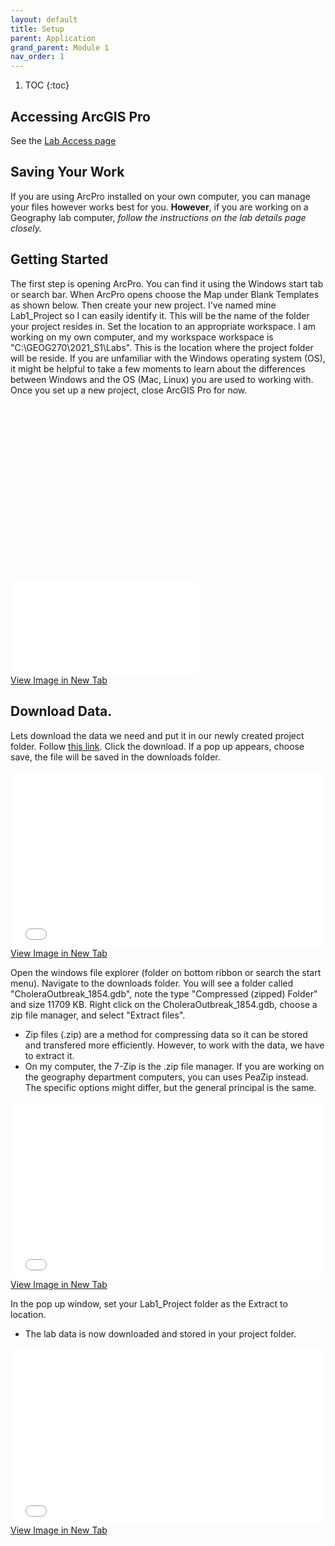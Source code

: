 ```yaml
---
layout: default
title: Setup
parent: Application
grand_parent: Module 1
nav_order: 1
---
```


1. TOC
{:toc}

## Accessing ArcGIS Pro

See the [Lab Access page](https://june-skeeter.github.io/GEOS270W1/docs/Labs.html)

## Saving Your Work
If you are using ArcPro installed on your own computer, you can manage your files however works best for you.  **However**, if you are working on a Geography lab computer, *follow the instructions on the lab details page closely.*

## Getting Started
The first step is opening ArcPro.  You can find it using the Windows start tab or search bar.  When ArcPro opens choose the Map under Blank Templates as shown below.  Then create your new project.  I've named mine Lab1_Project so I can easily identify it.  This will be the name of the folder your project resides in.  Set the location to an appropriate workspace.  I am working on my own computer, and my workspace workspace is "C:\GEOG270\2021_S1\Labs".  This is the location where the project folder will be reside.  If you are unfamiliar with the Windows operating system (OS), it might be helpful to take a few moments to learn about the differences between Windows and the OS (Mac, Linux) you are used to working with.  Once you set up a new project, close ArcGIS Pro for now.  

<div style="overflow: hidden;
  padding-top: 56.25%;
  position: relative">
  <iframe src="New_Project.png" title="Processes" scrolling="no" frameborder="0"

    style="border: 0;
   height: 100%;
   left: 0;
   position: absolute;
   top: 0;
   width: 100%;">
   <p>Your browser does not support iframes.</p>
 </iframe>
</div>
<a href="New_Project.png" target="_blank">View Image in New Tab</a>



## Download Data.
Lets download the data we need and put it in our newly created project folder.  Follow [this link](https://github.com/June-Skeeter/GEOB270_Lab1_2021S1/blob/master/lab1_data/CholeraOutbreak_1854.gdb.zip).  Click the download.  If a pop up appears, choose save, the file will be saved in the downloads folder.

<div style="overflow: hidden;
  padding-top: 56.25%;
  position: relative">
  <iframe src="Download.png" title="Processes" scrolling="no" frameborder="0"
    style="border: 0;
   height: 100%;
   left: 0;
   position: absolute;
   top: 0;
   width: 100%;">
   <p>Your browser does not support iframes.</p>
 </iframe>
</div>
<a href="Download.png" target="_blank">View Image in New Tab</a>

Open the windows file explorer (folder on bottom ribbon or search the start menu).  Navigate to the downloads folder.  You will see a folder called "CholeraOutbreak_1854.gdb", note the type "Compressed (zipped) Folder" and size 11709 KB.  Right click on the CholeraOutbreak_1854.gdb, choose a zip file manager, and select "Extract files".
* Zip files (.zip) are a method for compressing data so it can be stored and transfered more efficiently.  However, to work with the data, we have to extract it.
* On my computer, the 7-Zip is the .zip file manager.  If you are working on the geography department computers, you can uses PeaZip instead.  The specific options might differ, but the general principal is the same.

<div style="overflow: hidden;
  padding-top: 56.25%;
  position: relative">
  <iframe src="Extract.png" title="Processes" scrolling="no" frameborder="0"
    style="border: 0;
   height: 100%;
   left: 0;
   position: absolute;
   top: 0;
   width: 100%;">
   <p>Your browser does not support iframes.</p>
 </iframe>
</div>
<a href="Extract.png" target="_blank">View Image in New Tab</a>

In the pop up window, set your Lab1_Project folder as the Extract to location.
* The lab data is now downloaded and stored in your project folder.

<div style="overflow: hidden;
  padding-top: 56.25%;
  position: relative">
  <iframe src="Unzip.png" title="Processes" scrolling="no" frameborder="0"
    style="border: 0;
   height: 100%;
   left: 0;
   position: absolute;
   top: 0;
   width: 100%;">
   <p>Your browser does not support iframes.</p>
 </iframe>
</div>
<a href="Unzip.png" target="_blank">View Image in New Tab</a>
